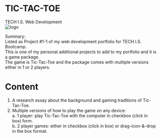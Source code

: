 # TIC-TAC-TOE
TECH I.S. Web Development<br>
![logo](https://github.com/KLiang0712/ITWEBCLOUDS0712/assets/41204344/8e6cebbf-f151-40ed-9636-e7667cbf0a48)

<!-- Live Demo: [LIVE DEMO](https://tictactoe0712.netlify.app/) --> 

Summary:<br>
Listed as Project #1-1 of my web development portfolio for TECH I.S. Bootcamp.<br>
This is one of my personal additional projects to add to my portfolio and it is a game package.<br>
The game is Tic-Tac-Toe and the package comes with multiple versions either in 1 or 2 players.

# Content
1. A research essay about the background and gaming traditions of Tic-Tac-Toe.<br>
2. Multiple versions of how to play the game on any device:<br>
   a. 1 player: play Tic-Tac-Toe with the computer in checkbox (click in box) form.<br>
   b. 2 player games: either in checkbox (click in box) or drag-icon-&-drop in the box format.<br> 
